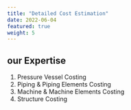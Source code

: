 ```yaml
---
title: "Detailed Cost Estimation"
date: 2022-06-04
featured: true
weight: 5
---
```


## our Expertise

1. Pressure Vessel Costing
2. Piping & Piping Elements Costing
3. Machine & Machine Elements Costing
4. Structure Costing